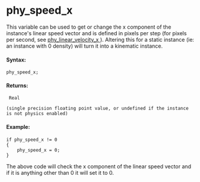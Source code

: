 # phy_speed_x

This variable can be used to get or change the x component of the
instance's linear speed vector and is defined in pixels per step (for
pixels per second, see [ phy_linear_velocity_x
](phy_linear_velocity_x) ). Altering this for a static instance (ie:
an instance with 0 density) will turn it into a kinematic instance.

#### Syntax:

``` gml
phy_speed_x;
```

#### Returns:

``` gml
 Real

(single precision floating point value, or undefined if the instance is not physics enabled)
```

#### Example:

``` gml
if phy_speed_x != 0
{
    phy_speed_x = 0;
}
```

The above code will check the x component of the linear speed vector and
if it is anything other than 0 it will set it to 0.
